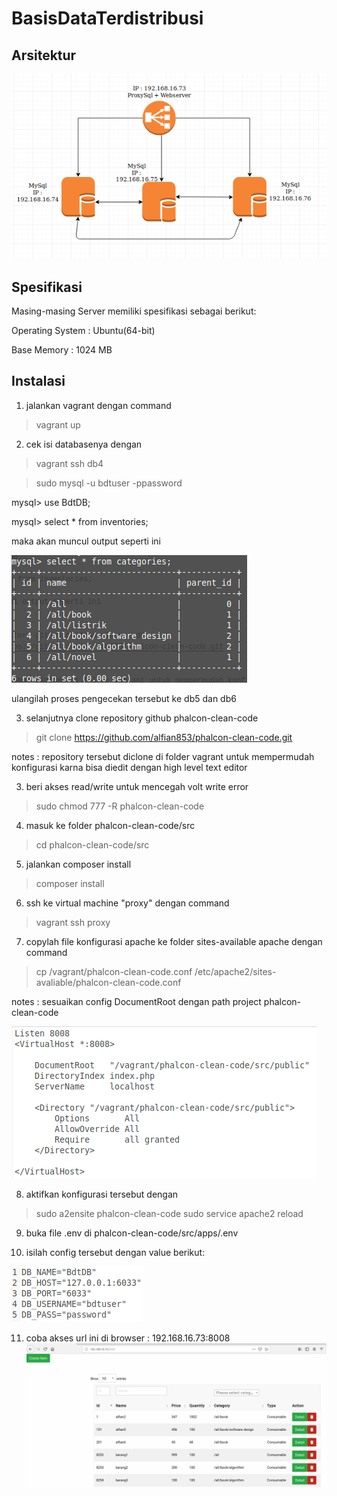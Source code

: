 # BasisDataTerdistribusi

## Arsitektur
![alt text](screenshots/arsitektur.png)

## Spesifikasi
Masing-masing Server memiliki spesifikasi sebagai berikut:

Operating System : Ubuntu(64-bit)

Base Memory : 1024 MB

## Instalasi

1. jalankan vagrant dengan command
> vagrant up

2. cek isi databasenya dengan
> vagrant ssh db4

> sudo mysql -u bdtuser -ppassword

mysql> use BdtDB;

mysql> select * from inventories;

maka akan muncul output seperti ini

![alt_text](screenshots/cek_db.png)

ulangilah proses pengecekan tersebut ke db5 dan db6

3. selanjutnya clone repository github phalcon-clean-code
> git clone https://github.com/alfian853/phalcon-clean-code.git

notes :
repository tersebut diclone di folder vagrant untuk mempermudah konfigurasi karna bisa diedit dengan high level text editor

3. beri akses read/write untuk mencegah volt write error 
> sudo chmod 777 -R phalcon-clean-code

4. masuk ke folder phalcon-clean-code/src
> cd phalcon-clean-code/src

5. jalankan composer install
> composer install

6. ssh ke virtual machine "proxy" dengan command
> vagrant ssh proxy

7. copylah file konfigurasi apache ke folder sites-available apache dengan command 
> cp /vagrant/phalcon-clean-code.conf /etc/apache2/sites-avaliable/phalcon-clean-code.conf

notes : sesuaikan config DocumentRoot dengan path project phalcon-clean-code

![alt_text](screenshots/apacheconf.png)

8. aktifkan konfigurasi tersebut dengan
> sudo a2ensite phalcon-clean-code
> sudo service apache2 reload

9. buka file .env di phalcon-clean-code/src/apps/.env

10. isilah config tersebut dengan value berikut:

![alt_text](screenshots/phalcon-env.png)

11. coba akses url ini di browser : 192.168.16.73:8008
![alt_text](screenshots/hasil.png)



